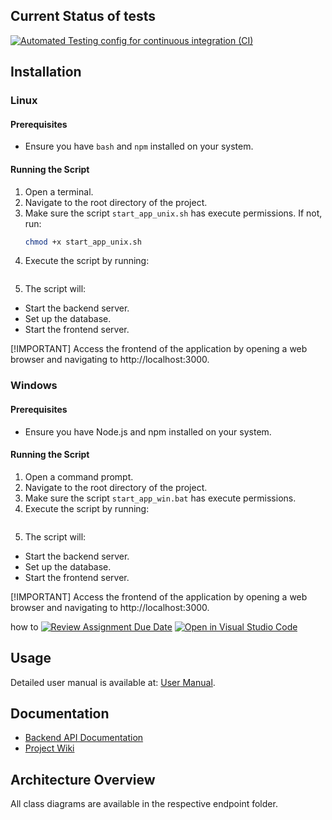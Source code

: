 ## Current Status of tests
[![Automated Testing config for continuous integration (CI)](https://github.com/uol-feps-soc-comp2913-2324s2-classroom/team-project-team-26/actions/workflows/ci.yaml/badge.svg?branch=shubham-dev)](https://github.com/uol-feps-soc-comp2913-2324s2-classroom/team-project-team-26/actions/workflows/ci.yaml)



## Installation

### Linux

#### Prerequisites
- Ensure you have `bash` and `npm` installed on your system.

#### Running the Script
1. Open a terminal.
2. Navigate to the root directory of the project.
3. Make sure the script `start_app_unix.sh` has execute permissions. If not, run:
   ```bash
   chmod +x start_app_unix.sh
    ```
4. Execute the script by running:
   ```./start_app_unix.sh
    ```
5. The script will:
- Start the backend server.
- Set up the database.
- Start the frontend server.

[!IMPORTANT] Access the frontend of the application by opening a web browser and navigating to http://localhost:3000.



### Windows

#### Prerequisites
- Ensure you have Node.js and npm installed on your system.

#### Running the Script
1. Open a command prompt.
2. Navigate to the root directory of the project.
3. Make sure the script `start_app_win.bat` has execute permissions. 
4. Execute the script by running:
   ```start_app_win.bat
    ```
5. The script will:
- Start the backend server.
- Set up the database.
- Start the frontend server.

[!IMPORTANT] Access the frontend of the application by opening a web browser and navigating to http://localhost:3000.



how to
[![Review Assignment Due Date](https://classroom.github.com/assets/deadline-readme-button-24ddc0f5d75046c5622901739e7c5dd533143b0c8e959d652212380cedb1ea36.svg)](https://classroom.github.com/a/Nrqv5LcV)
[![Open in Visual Studio Code](https://classroom.github.com/assets/open-in-vscode-718a45dd9cf7e7f842a935f5ebbe5719a5e09af4491e668f4dbf3b35d5cca122.svg)](https://classroom.github.com/online_ide?assignment_repo_id=13770086&assignment_repo_type=AssignmentRepo)



## Usage

Detailed user manual is available at: [User Manual](https://github.com/uol-feps-soc-comp2913-2324s2-classroom/team-project-team-26/wiki/User-Manual).


## Documentation

- [Backend API Documentation](https://github.com/uol-feps-soc-comp2913-2324s2-classroom/team-project-team-26/blob/main/backend/README.md)
- [Project Wiki](https://github.com/uol-feps-soc-comp2913-2324s2-classroom/team-project-team-26/wiki)


## Architecture Overview

All class diagrams are available in the respective endpoint folder. 

